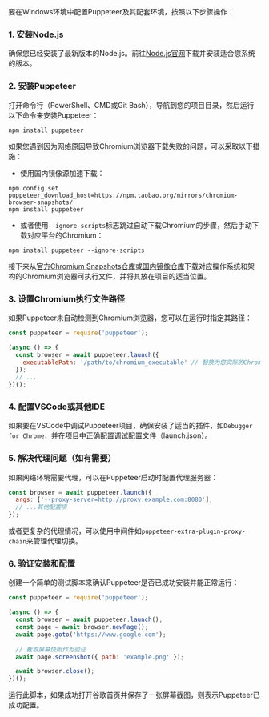 要在Windows环境中配置Puppeteer及其配套环境，按照以下步骤操作：

### 1. 安装Node.js

确保您已经安装了最新版本的Node.js。前往[Node.js官网](https://nodejs.org/)下载并安装适合您系统的版本。

### 2. 安装Puppeteer

打开命令行（PowerShell、CMD或Git Bash），导航到您的项目目录，然后运行以下命令来安装Puppeteer：

```shell
npm install puppeteer
```

如果您遇到因为网络原因导致Chromium浏览器下载失败的问题，可以采取以下措施：

- 使用国内镜像源加速下载：
```shell
npm config set puppeteer_download_host=https://npm.taobao.org/mirrors/chromium-browser-snapshots/
npm install puppeteer
```

- 或者使用`--ignore-scripts`标志跳过自动下载Chromium的步骤，然后手动下载对应平台的Chromium：

```shell
npm install puppeteer --ignore-scripts
```

接下来从[官方Chromium Snapshots仓库](https://www.googleapis.com/download/storage/v1/b/chromium-browser-snapshots/o/Linux_x64%2F?alt=media)或[国内镜像仓库](https://npm.taobao.org/mirrors/chromium-browser-snapshots/)下载对应操作系统和架构的Chromium浏览器可执行文件，并将其放在项目的适当位置。

### 3. 设置Chromium执行文件路径

如果Puppeteer未自动检测到Chromium浏览器，您可以在运行时指定其路径：

```javascript
const puppeteer = require('puppeteer');

(async () => {
  const browser = await puppeteer.launch({
    executablePath: '/path/to/chromium_executable' // 替换为您实际的Chromium可执行文件路径
  });
  // ...
})();
```

### 4. 配置VSCode或其他IDE

如果要在VSCode中调试Puppeteer项目，确保安装了适当的插件，如`Debugger for Chrome`，并在项目中正确配置调试配置文件（launch.json）。

### 5. 解决代理问题（如有需要）

如果网络环境需要代理，可以在Puppeteer启动时配置代理服务器：

```javascript
const browser = await puppeteer.launch({
  args: ['--proxy-server=http://proxy.example.com:8080'],
  // ...其他配置项
});
```

或者更复杂的代理情况，可以使用中间件如`puppeteer-extra-plugin-proxy-chain`来管理代理切换。

### 6. 验证安装和配置

创建一个简单的测试脚本来确认Puppeteer是否已成功安装并能正常运行：

```javascript
const puppeteer = require('puppeteer');

(async () => {
  const browser = await puppeteer.launch();
  const page = await browser.newPage();
  await page.goto('https://www.google.com');
  
  // 截取屏幕快照作为验证
  await page.screenshot({ path: 'example.png' });

  await browser.close();
})();
```

运行此脚本，如果成功打开谷歌首页并保存了一张屏幕截图，则表示Puppeteer已成功配置。
